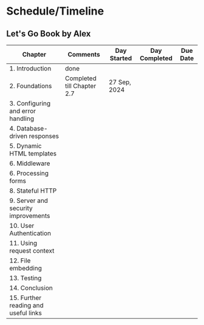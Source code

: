 
# Schedule/Timeline

## Let's Go Book by Alex

| Chapter  | Comments | Day Started | Day Completed | Due Date
| ------------- | ------------- | ------------- | ------------- | ------------- |
| 1. Introduction  | done  |
| 2. Foundations  | Completed till Chapter 2.7 | 27 Sep, 2024
| 3. Configuring and error handling  |    |
| 4. Database-driven responses  |    |
| 5. Dynamic HTML templates  |    |
| 6. Middleware  |    |
| 6. Processing forms  |   |
| 8. Stateful HTTP  |    |
| 9. Server and security improvements  |    |
| 10. User Authentication  |    |
| 11. Using request context  |    |
| 12. File embedding  |    |
| 13. Testing  |   |
| 14. Conclusion  |  |
| 15. Further reading and useful links  |   |